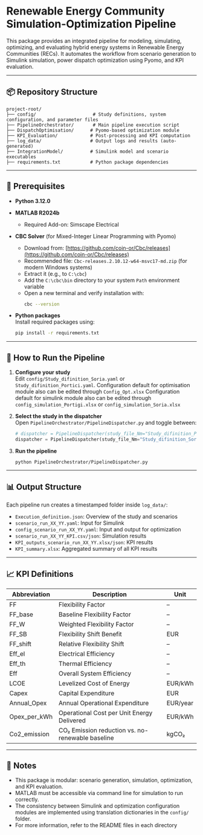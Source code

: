 
# Renewable Energy Community Simulation-Optimization Pipeline

This package provides an integrated pipeline for modeling, simulating, optimizing, and evaluating hybrid energy systems in Renewable Energy Communities (RECs). It automates the workflow from scenario generation to Simulink simulation, power dispatch optimization using Pyomo, and KPI evaluation.

---

## 📦 Repository Structure

```
project-root/
├── config/                     # Study definitions, system configuration, and parameter files
├── PipelineOrchestrator/       # Main pipeline execution script
├── DispatchOptimisation/      # Pyomo-based optimization module
├── KPI_Evaluation/            # Post-processing and KPI computation
├── log_data/                  # Output logs and results (auto-generated)
├── IntegrationModel/          # Simulink model and scenario executables
├── requirements.txt           # Python package dependencies
```

---

## 🔧 Prerequisites

- **Python 3.12.0**
- **MATLAB R2024b**
  - Required Add-on: Simscape Electrical
- **CBC Solver** (for Mixed-Integer Linear Programming with Pyomo)  
  - Download from: [https://github.com/coin-or/Cbc/releases](https://github.com/coin-or/Cbc/releases)  
  - Recommended file: `Cbc-releases.2.10.12-w64-msvc17-md.zip` (for modern Windows systems)  
  - Extract it (e.g., to `C:\cbc`)  
  - Add the `C:\cbc\bin` directory to your system `Path` environment variable  
  - Open a new terminal and verify installation with:
    ```bash
    cbc --version
    ```

- **Python packages**  
  Install required packages using:
  ```bash
  pip install -r requirements.txt

---

## 🚀 How to Run the Pipeline

1. **Configure your study**  
   Edit `config/Study_difinition_Soria.yaml` or `Study_difinition_Portici.yaml`.
   Configuration default for optimisation module also can be edited through `Config_Opt.xlsx`
   Configuration default for simulink module also can be edited through `config_simulation_Portigi.xlsx` or `config_simulation_Soria.xlsx`

2. **Select the study in the dispatcher**  
   Open `PipelineOrchestrator/PipelineDispatcher.py` and toggle between:
   ```python
   # dispatcher = PipelineDispatcher(study_file_Nm="Study_difinition_Portici")
   dispatcher = PipelineDispatcher(study_file_Nm="Study_difinition_Soria")
   ```

3. **Run the pipeline**
   ```
   python PipelineOrchestrator/PipelineDispatcher.py
   ```
---

## 📊 Output Structure

Each pipeline run creates a timestamped folder inside `log_data/`:

- `Execution_definition.json`: Overview of the study and scenarios
- `scenario_run_XX_YY.yaml`: Input for Simulink
- `config_scenario_run_XX_YY.yaml`: Input and output for optimization
- `scenario_run_XX_YY_KPI.csv/json`: Simulation results
- `KPI_outputs_scenario_run_XX_YY.xlsx/json`: KPI results
- `KPI_summary.xlsx`: Aggregated summary of all KPI results

---

## 📈 KPI Definitions

| Abbreviation   | Description                                                  | Unit       |
|----------------|--------------------------------------------------------------|------------|
| FF             | Flexibility Factor                                           | –          |
| FF_base        | Baseline Flexibility Factor                                  | –          |
| FF_W           | Weighted Flexibility Factor                                  | –          |
| FF_SB          | Flexibility Shift Benefit                                    | EUR        |
| FF_shift       | Relative Flexibility Shift                                   | –          |
| Eff_el         | Electrical Efficiency                                        | –          |
| Eff_th         | Thermal Efficiency                                           | –          |
| Eff            | Overall System Efficiency                                    | –          |
| LCOE           | Levelized Cost of Energy                                     | EUR/kWh    |
| Capex          | Capital Expenditure                                          | EUR        |
| Annual_Opex    | Annual Operational Expenditure                               | EUR/year   |
| Opex_per_kWh   | Operational Cost per Unit Energy Delivered                   | EUR/kWh    |
| Co2_emission   | CO₂ Emission reduction vs. no-renewable baseline             | kgCO₂      |

---

## 📎 Notes

- This package is modular: scenario generation, simulation, optimization, and KPI evaluation.
- MATLAB must be accessible via command line for simulation to run correctly.
- The consistency between Simulink and optimization configuration modules are implemented using translation dictionaries in the `config/` folder.
- For more information, refer to the README files in each directory